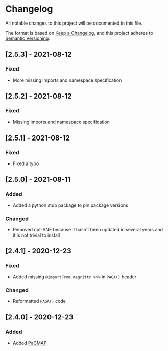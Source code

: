# Changelog
All notable changes to this project will be documented in this file.

The format is based on [Keep a Changelog](https://keepachangelog.com/en/1.0.0/),
and this project adheres to [Semantic Versioning](https://semver.org/spec/v2.0.0.html).
## [2.5.3] - 2021-08-12
### Fixed
  - More missing imports and namespace specification

## [2.5.2] - 2021-08-12
### Fixed
  - Missing imports and namespace specification

## [2.5.1] - 2021-08-12
### Fixed
  - Fixed a typo

## [2.5.0] - 2021-08-11
### Added
  - Added a python stub package to pin package versions
### Changed
  - Removed opt-SNE because it hasn't been updated in several years and it is
    not trivial to install


## [2.4.1] - 2020-12-23
### Fixed
- Added missing `@importFrom magrittr %>%` in `PAGA()` header
### Changed
- Reformatted `PAGA()` code


## [2.4.0] - 2020-12-23
### Added
- Added [PaCMAP](https://github.com/YingfanWang/PaCMAP)
